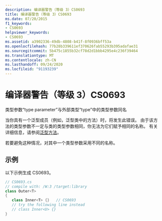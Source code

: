 ```yaml
---
description: 编译器警告（等级 3）CS0693
title: 编译器警告（等级 3）CS0693
ms.date: 07/20/2015
f1_keywords:
- CS0693
helpviewer_keywords:
- CS0693
ms.assetid: a3902336-49db-4808-b41f-8f0936bff53a
ms.openlocfilehash: 77b28b339611ef370626fab55293b395adafae31
ms.sourcegitcommit: 5b475c1855b32cf78d2d1bbb4295e4c236f39464
ms.translationtype: MT
ms.contentlocale: zh-CN
ms.lasthandoff: 09/24/2020
ms.locfileid: "91193239"
---
```

# <a name="compiler-warning-level-3-cs0693"></a>编译器警告（等级 3）CS0693

类型参数“type parameter”与外部类型“type”中的类型参数同名  
  
 当你具有一个泛型成员（例如，泛型类中的方法）时，将发生此错误。 由于该方法的类型参数不一定与类的类型参数相同，你无法为它们赋予相同的名称。 有关详细信息，请参阅[泛型方法](../programming-guide/generics/generic-methods.md)。  
  
 若要避免这种情况，对其中一个类型参数采用不同的名称。  
  
## <a name="example"></a>示例  

 以下示例生成 CS0693。  
  
```csharp  
// CS0693.cs  
// compile with: /W:3 /target:library  
class Outer<T>  
{  
   class Inner<T> {}   // CS0693  
   // try the following line instead  
   // class Inner<U> {}  
}  
```
